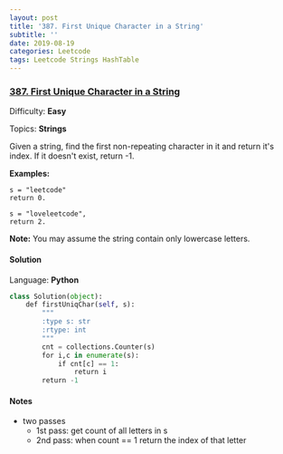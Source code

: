 ```yaml
---
layout: post
title: '387. First Unique Character in a String'
subtitle: ''
date: 2019-08-19
categories: Leetcode
tags: Leetcode Strings HashTable
---
```


### [387\. First Unique Character in a String](https://leetcode.com/problems/first-unique-character-in-a-string/)

Difficulty: **Easy**

Topics: **Strings**


Given a string, find the first non-repeating character in it and return it's index. If it doesn't exist, return -1.

**Examples:**

```
s = "leetcode"
return 0.

s = "loveleetcode",
return 2.
```

**Note:** You may assume the string contain only lowercase letters.


#### Solution

Language: **Python**

```python
class Solution(object):
    def firstUniqChar(self, s):
        """
        :type s: str
        :rtype: int
        """
        cnt = collections.Counter(s)
        for i,c in enumerate(s):
            if cnt[c] == 1:
                return i
        return -1
```

#### Notes
- two passes
  - 1st pass: get count of all letters in s
  - 2nd pass: when count == 1 return the index of that letter
